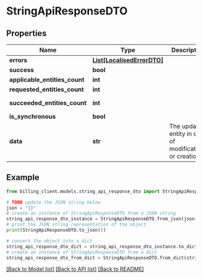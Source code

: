 # StringApiResponseDTO


## Properties

Name | Type | Description | Notes
------------ | ------------- | ------------- | -------------
**errors** | [**List[LocalisedErrorDTO]**](LocalisedErrorDTO.md) |  | [optional] 
**success** | **bool** |  | [optional] 
**applicable_entities_count** | **int** |  | [optional] 
**requested_entities_count** | **int** |  | [optional] 
**succeeded_entities_count** | **int** |  | [optional] [readonly] 
**is_synchronous** | **bool** |  | [optional] 
**data** | **str** | The updated entity in case of modifications or creation | [optional] 

## Example

```python
from billing_client.models.string_api_response_dto import StringApiResponseDTO

# TODO update the JSON string below
json = "{}"
# create an instance of StringApiResponseDTO from a JSON string
string_api_response_dto_instance = StringApiResponseDTO.from_json(json)
# print the JSON string representation of the object
print(StringApiResponseDTO.to_json())

# convert the object into a dict
string_api_response_dto_dict = string_api_response_dto_instance.to_dict()
# create an instance of StringApiResponseDTO from a dict
string_api_response_dto_from_dict = StringApiResponseDTO.from_dict(string_api_response_dto_dict)
```
[[Back to Model list]](../README.md#documentation-for-models) [[Back to API list]](../README.md#documentation-for-api-endpoints) [[Back to README]](../README.md)


